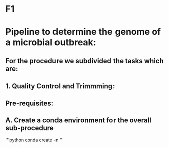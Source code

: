 # F1

# Pipeline to determine the genome of a microbial outbreak: 
## For the procedure we subdivided the tasks which are: 

## 1. Quality Control and Trimmming: 
## Pre-requisites: 
## A. Create a conda environment for the overall sub-procedure 

'''python
conda create -n 
'''
